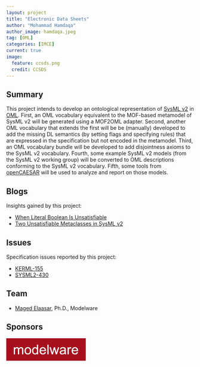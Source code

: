 ```yaml
---
layout: project
title: "Electronic Data Sheets"
author: "Mohammad Hamdaqa"
author_image: hamdaqa.jpeg
tag: [OML]
categories: [IMCE]
current: true
image:
  feature: ccsds.png
  credit: CCSDS
---
```


## Summary

This project intends to develop an ontological representation of [SysML v2](https://www.omg.org/spec/SysML/20230201/SysML.xmi) in [OML](http://www.opencaesar.io/oml/). First, an OML vocabulary equivalent to the MOF-based metamodel of SysML v2 will be generated using a MOF2OML adapter. Second, another OML vocabulary that extends the first will be be (manually) developed to add the missing DL semantics (by setting flags and specifying rules) that are expressed in the specification but not encoded in the metamodel. Third, an OML vocabulary bundle will be developed to add disjointness axioms to the SysML v2 vocabulary. Fourth, some example SysML v2 models (from the SysML v2 working group) will be converted to OML descriptions conforming to the SysML v2 vocabulary. Fifth, some tools from [openCAESAR](https://www.opencaesar.io/) will be used to analyze and report on those models.

## Blogs

Insights gained by this project:

- [When Literal Boolean Is Unsatisfiable](https://www.opencaesar.io/blog/2023/08/27/When-Literal-Boolean-Is-Unsatisfiable.html)
- [Two Unsatisfiable Metaclasses in SysML v2](https://www.opencaesar.io/blog/2023/09/02/Two-Unsatisfiable-Metaclasses-in-SysML-v2.html)

## Issues

Specification issues reported by this project:

- [KERML-155](https://issues.omg.org/issues/KERML-155)
- [SYSML2-430](https://issues.omg.org/issues/SYSML2-430)

## Team

- [Maged Elaasar](/contributors/Maged%20Elaasar.html), Ph.D., Modelware

## Sponsors

[![Modelware](/assets/img/modelware.png)](https://modelware.io/)